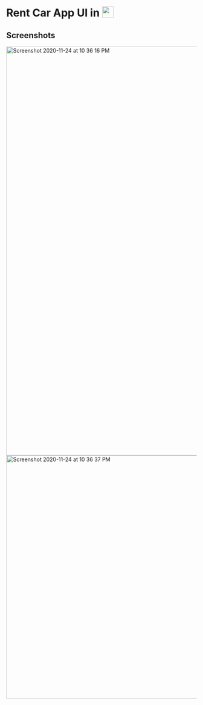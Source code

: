 # Rent Car App UI in  <img src='http://sovitpoudel.com.np/wp-content/uploads/2019/01/flutter.png' height='30' width='30' align='top'>


## Screenshots
<img width="1081" alt="Screenshot 2020-11-24 at 10 36 16 PM" src="https://user-images.githubusercontent.com/72858063/100128235-0c417f80-2ea6-11eb-8a8f-f5fe33dd7394.png">
<img width="643" alt="Screenshot 2020-11-24 at 10 36 37 PM" src="https://user-images.githubusercontent.com/72858063/100128237-0e0b4300-2ea6-11eb-9062-5b5b7afb89ce.png">



